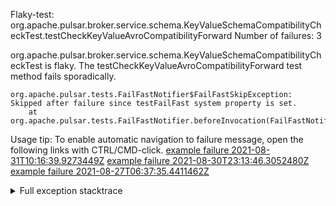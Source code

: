         
Flaky-test: org.apache.pulsar.broker.service.schema.KeyValueSchemaCompatibilityCheckTest.testCheckKeyValueAvroCompatibilityForward
Number of failures: 3

org.apache.pulsar.broker.service.schema.KeyValueSchemaCompatibilityCheckTest is flaky. The testCheckKeyValueAvroCompatibilityForward test method fails sporadically.

```
org.apache.pulsar.tests.FailFastNotifier$FailFastSkipException: Skipped after failure since testFailFast system property is set.
	at org.apache.pulsar.tests.FailFastNotifier.beforeInvocation(FailFastNotifier.java:88)

```

Usage tip: To enable automatic navigation to failure message, open the following links with CTRL/CMD-click.
[example failure 2021-08-31T10:16:39.9273449Z](https://github.com/apache/pulsar/runs/3471501156?check_suite_focus=true#step:10:1571)
[example failure 2021-08-30T23:13:46.3052480Z](https://github.com/apache/pulsar/runs/3467152431?check_suite_focus=true#step:9:831)
[example failure 2021-08-27T06:37:35.4411462Z](https://github.com/apache/pulsar/runs/3440411059?check_suite_focus=true#step:9:2753)


<details>
<summary>Full exception stacktrace</summary>
<code><pre>
org.apache.pulsar.tests.FailFastNotifier$FailFastSkipException: Skipped after failure since testFailFast system property is set.
	at org.apache.pulsar.tests.FailFastNotifier.beforeInvocation(FailFastNotifier.java:88)

</pre></code>
</details>

